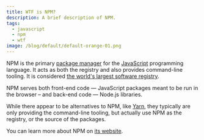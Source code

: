 ```yaml
---
title: WTF is NPM?
description: A brief description of NPM.
tags:
  - javascript
  - npm
  - wtf
image: /blog/default/default-orange-01.png
---
```


NPM is the primary [package manager](/blog/wtf-is-a-package-manager/) for the [JavaScript](/blog/wtf-is-javascript/) programming language. It acts as both the registry and also provides command-line tooling. It is considered [the world's largest software registry](https://docs.npmjs.com/about-npm/).

NPM serves both front-end code — JavaScript packages meant to be run in the browser – and back-end code — Node.js libraries.

While there appear to be alternatives to NPM, like [Yarn](https://yarnpkg.com/), they typically are only providing the command-line tooling, but actually use NPM as the registry, or the source of the packages.

You can learn more about NPM on [its website](https://docs.npmjs.com/about-npm/).
